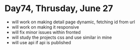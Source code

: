 # Day74, Thrusday, June 27
- will work on making detail page dynamic, fetching id from url
- will work on making it responsive
- will fix minor issues within fronted
- will study the projects css and use similar in mine
- will use api if api is published